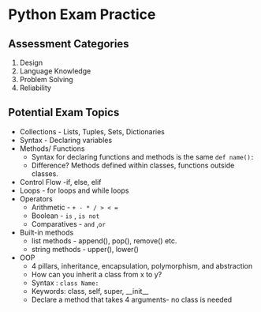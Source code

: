 # Python Exam Practice

## Assessment Categories
1. Design 
2. Language Knowledge
3. Problem Solving
4. Reliability

## Potential Exam Topics
* Collections - Lists, Tuples, Sets, Dictionaries
* Syntax - Declaring variables
* Methods/ Functions
    * Syntax for declaring functions and methods is the same ```def name():```
    * Difference? Methods defined within classes, functions outside classes.
* Control Flow -if, else, elif
* Loops - for loops and while loops
* Operators
  * Arithmetic - ```+ - * / > < =```
  * Boolean - ```is``` , ```is not```
  * Comparatives - ```and``` ,```or```
 * Built-in methods 
   * list methods - append(), pop(), remove() etc.
   * string methods - upper(), lower()
* OOP 
  * 4 pillars, inheritance, encapsulation, polymorphism, and abstraction 
  * How can you inherit a class from x to y?
  * Syntax : ```class Name:```
  * Keywords: class, self, super, \_\_init__
  * Declare a method that takes 4 arguments- no class is needed 